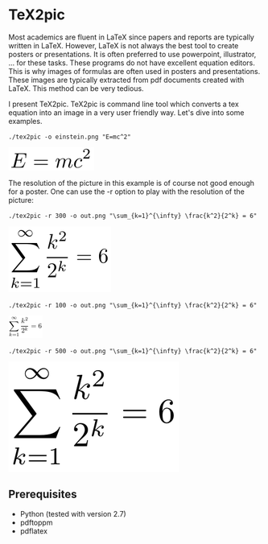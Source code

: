 TeX2pic
=======

Most academics are fluent in LaTeX since papers and reports are typically written in LaTeX. However, LaTeX is not always the best tool to create posters or presentations. It is often preferred to use powerpoint, illustrator, ... for these tasks. These programs do not have excellent equation editors. This is why images of formulas are often used in posters and presentations. These images are typically extracted from pdf documents created with LaTeX. This method can be very tedious.

I present TeX2pic. TeX2pic is command line tool which converts a tex equation into an image in a very user friendly way. Let's dive into some examples.

```
./tex2pic -o einstein.png "E=mc^2"
```

![einstein](https://github.com/JeroenMulkers/tex2pic/blob/master/examples/einstein.png)

The resolution of the picture in this example is of course not good enough for a poster. One can use the -r option to play with the resolution of the picture:

```
./tex2pic -r 300 -o out.png "\sum_{k=1}^{\infty} \frac{k^2}{2^k} = 6"
```

![](https://github.com/JeroenMulkers/tex2pic/blob/master/examples/series_default.png)

```
./tex2pic -r 100 -o out.png "\sum_{k=1}^{\infty} \frac{k^2}{2^k} = 6"
```

![](https://github.com/JeroenMulkers/tex2pic/blob/master/examples/series_r100.png)

```
./tex2pic -r 500 -o out.png "\sum_{k=1}^{\infty} \frac{k^2}{2^k} = 6"
```

![](https://github.com/JeroenMulkers/tex2pic/blob/master/examples/series_r500.png)

Prerequisites
-------------

- Python (tested with version 2.7)
- pdftoppm
- pdflatex

